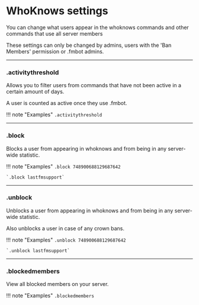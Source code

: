 # WhoKnows settings    

You can change what users appear in the whoknows commands and other commands that use all server members

These settings can only be changed by admins, users with the 'Ban Members' permission or .fmbot admins.

---

### .activitythreshold

Allows you to filter users from commands that have not been active in a certain amount of days.

A user is counted as active once they use .fmbot.

!!! note "Examples"
    `.activitythreshold`

---
### .block

Blocks a user from appearing in whoknows and from being in any server-wide statistic.

!!! note "Examples"
    `.block 748900688129687642`

    `.block lastfmsupport`

---
### .unblock

Unblocks a user from appearing in whoknows and from being in any server-wide statistic.

Also unblocks a user in case of any crown bans.

!!! note "Examples"
    `.unblock 748900688129687642`

    `.unblock lastfmsupport`

---
### .blockedmembers

View all blocked members on your server.

!!! note "Examples"
    `.blockedmembers`
